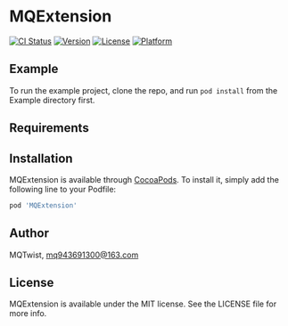 # MQExtension

[![CI Status](https://img.shields.io/travis/MQTwist/MQExtension.svg?style=flat)](https://travis-ci.org/MQTwist/MQExtension)
[![Version](https://img.shields.io/cocoapods/v/MQExtension.svg?style=flat)](https://cocoapods.org/pods/MQExtension)
[![License](https://img.shields.io/cocoapods/l/MQExtension.svg?style=flat)](https://cocoapods.org/pods/MQExtension)
[![Platform](https://img.shields.io/cocoapods/p/MQExtension.svg?style=flat)](https://cocoapods.org/pods/MQExtension)

## Example

To run the example project, clone the repo, and run `pod install` from the Example directory first.

## Requirements

## Installation

MQExtension is available through [CocoaPods](https://cocoapods.org). To install
it, simply add the following line to your Podfile:

```ruby
pod 'MQExtension'
```

## Author

MQTwist, mq943691300@163.com

## License

MQExtension is available under the MIT license. See the LICENSE file for more info.
